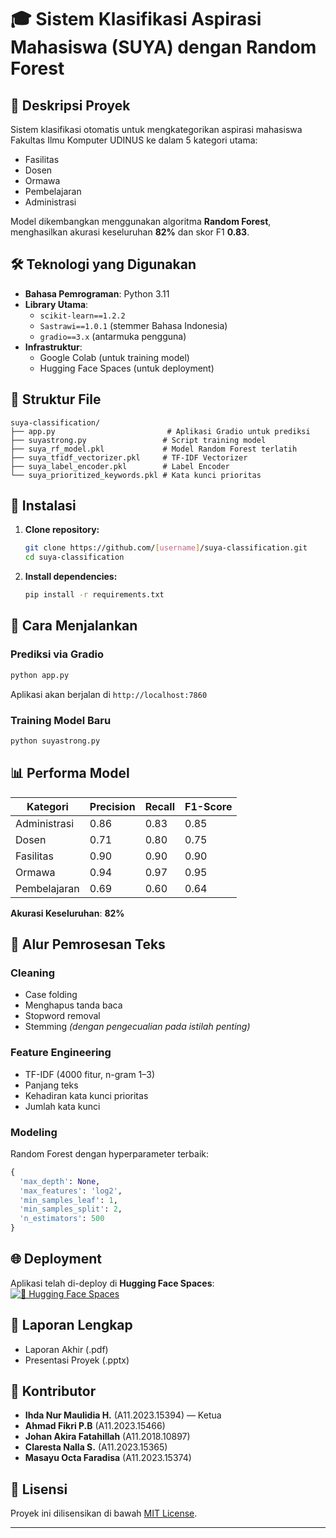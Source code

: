 # 🎓 Sistem Klasifikasi Aspirasi Mahasiswa (SUYA) dengan Random Forest


## 📌 Deskripsi Proyek
Sistem klasifikasi otomatis untuk mengkategorikan aspirasi mahasiswa Fakultas Ilmu Komputer UDINUS ke dalam 5 kategori utama:
- Fasilitas
- Dosen
- Ormawa
- Pembelajaran
- Administrasi

Model dikembangkan menggunakan algoritma **Random Forest**, menghasilkan akurasi keseluruhan **82%** dan skor F1 **0.83**.

## 🛠️ Teknologi yang Digunakan

- **Bahasa Pemrograman**: Python 3.11  
- **Library Utama**:
  - `scikit-learn==1.2.2`
  - `Sastrawi==1.0.1` (stemmer Bahasa Indonesia)
  - `gradio==3.x` (antarmuka pengguna)
- **Infrastruktur**:
  - Google Colab (untuk training model)
  - Hugging Face Spaces (untuk deployment)

## 📂 Struktur File

```
suya-classification/
├── app.py                         # Aplikasi Gradio untuk prediksi
├── suyastrong.py                 # Script training model
├── suya_rf_model.pkl             # Model Random Forest terlatih
├── suya_tfidf_vectorizer.pkl     # TF-IDF Vectorizer
├── suya_label_encoder.pkl        # Label Encoder
└── suya_prioritized_keywords.pkl # Kata kunci prioritas
```

## 🔧 Instalasi

1. **Clone repository:**
   ```bash
   git clone https://github.com/[username]/suya-classification.git
   cd suya-classification
   ```

2. **Install dependencies:**
   ```bash
   pip install -r requirements.txt
   ```

## 🚀 Cara Menjalankan

### Prediksi via Gradio
```bash
python app.py
```
Aplikasi akan berjalan di `http://localhost:7860`

### Training Model Baru
```bash
python suyastrong.py
```

## 📊 Performa Model

| Kategori       | Precision | Recall | F1-Score |
|----------------|-----------|--------|----------|
| Administrasi   | 0.86      | 0.83   | 0.85     |
| Dosen          | 0.71      | 0.80   | 0.75     |
| Fasilitas      | 0.90      | 0.90   | 0.90     |
| Ormawa         | 0.94      | 0.97   | 0.95     |
| Pembelajaran   | 0.69      | 0.60   | 0.64     |

**Akurasi Keseluruhan**: **82%**

## 🧠 Alur Pemrosesan Teks

### Cleaning
- Case folding
- Menghapus tanda baca
- Stopword removal
- Stemming *(dengan pengecualian pada istilah penting)*

### Feature Engineering
- TF-IDF (4000 fitur, n-gram 1–3)
- Panjang teks
- Kehadiran kata kunci prioritas
- Jumlah kata kunci

### Modeling
Random Forest dengan hyperparameter terbaik:
```python
{
  'max_depth': None,
  'max_features': 'log2',
  'min_samples_leaf': 1,
  'min_samples_split': 2,
  'n_estimators': 500
}
```

## 🌐 Deployment

Aplikasi telah di-deploy di **Hugging Face Spaces**:  
[![🤗 Hugging Face Spaces](https://img.shields.io/badge/%F0%9F%A4%97%20Hugging%20Face-Spaces-blue)](https://huggingface.co/spaces/[username]/suya-classification)

## 📝 Laporan Lengkap
- Laporan Akhir (.pdf)
- Presentasi Proyek (.pptx)

## 👥 Kontributor
- **Ihda Nur Maulidia H.** (A11.2023.15394) — Ketua  
- **Ahmad Fikri P.B** (A11.2023.15466)  
- **Johan Akira Fatahillah** (A11.2018.10897)  
- **Claresta Nalla S.** (A11.2023.15365)  
- **Masayu Octa Faradisa** (A11.2023.15374)

## 📄 Lisensi

Proyek ini dilisensikan di bawah [MIT License](LICENSE).

---
